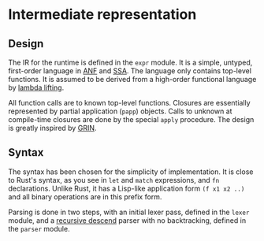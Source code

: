 # Intermediate representation

## Design

The IR for the runtime is defined in the `expr` module. It is a simple, untyped, first-order language
in [ANF](https://en.wikipedia.org/wiki/A-normal_form) and [SSA](https://en.wikipedia.org/wiki/Static_single-assignment_form).
The language only contains top-level functions. It is assumed to be derived from a high-order functional
language by [lambda lifting](https://en.wikipedia.org/wiki/Lambda_lifting).

All function calls are to known top-level functions. Closures are essentially represented by partial application
(`papp`) objects. Calls to unknown at compile-time closures are done by the special `apply` procedure.
The design is greatly inspired by [GRIN](https://grin-compiler.github.io/).

## Syntax

The syntax has been chosen for the simplicity of implementation. It is close to Rust's syntax, as you see in
`let` and `match` expressions, and `fn` declarations. Unlike Rust, it has a Lisp-like application form
`(f x1 x2 ..)` and all binary operations are in this prefix form.

Parsing is done in two steps, with an initial lexer pass, defined in the `lexer` module, and a [recursive descend](https://en.wikipedia.org/wiki/Recursive_descent_parser)
parser with no backtracking, defined in the `parser` module.
